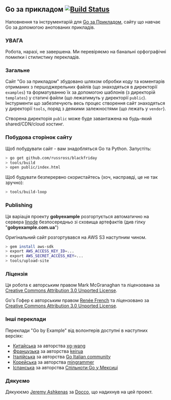 ## Go за прикладом [![Build Status](https://travis-ci.org/butuzov/gobyexample.svg?branch=ukrainian)](https://travis-ci.org/butuzov/gobyexample)

Наповнення та інструментарій для [Go за Прикладом](https://gobyexample.com.ua), сайту що навчає Go за допомогою анотованих прикладів.

### УВАГА

Робота, наразі, не завершена. Ми перевіряємо на банальні орфографічні помилки і стилистику перекладів.

### Загальне

Сайт "Go за прикладом" збудовано шляхом обробки коду та коментарів отриманих з першоджерельних файлів (що знаходяться в директорії `examples`) та форматуванню їх  за допомогою шаблонів (з директорій `templates`) у статичі файли (що лежатимуть у директорії `public`). Інстурменти що забезпечують весь процес створення сайт знаходяться у директорії `tools`, поряд з деякими залежностями (що лежать у `vendor`).

Створена директорія `public` може буде завантажена на будь-який shared/CDN/cloud хостинг.

### Побудова сторінок сайту

Щоб побудувати сайт - вам знадобляться Go та Python. Запустіть:

```bash
> go get github.com/russross/blackfriday
> tools/build
> open public/index.html
```

Щоб будувати безперервно скористайтесь (хоч, насправді, це не так зручно):

```bash
> tools/build-loop
```

### Publishing

Ця варіація проекту **gobyexample** розгортується автоматично на сервера [linode](https://linode.com) безпосередньо зі сховища артефактів (див гілку "**gobyexample.com.ua**")

Оригінальний сайт розгортувався на AWS S3 наступним чином.

```bash
> gem install aws-sdk
> export AWS_ACCESS_KEY_ID=...
> export AWS_SECRET_ACCESS_KEY=...
> tools/upload-site
```

### Ліцензія

Ця робота є авторським правом Mark McGranaghan та ліцензована за
[Creative Commons Attribution 3.0 Unported License](http://creativecommons.org/licenses/by/3.0/).

Go's Гофер є авторським правом [Renée French](http://reneefrench.blogspot.com/) та ліцензовано за
[Creative Commons Attribution 3.0 Unported License](http://creativecommons.org/licenses/by/3.0/).


### Інші переклади

Переклади "Go by Example" від волонтерів доступні в наступних версіях:

* [Китайська](https://gobyexample.xgwang.me/) за авторства [xg-wang](https://github.com/xg-wang/gobyexample)
* [Французька](http://le-go-par-l-exemple.keiruaprod.fr) за авторства [keirua](https://github.com/keirua/gobyexample)
* [Італійська](http://gobyexample.it) за авторства [Go Italian community](https://github.com/golangit/gobyexample-it)
* [Корейська](https://mingrammer.com/gobyexample/) за авторства [mingrammer](https://github.com/mingrammer)
* [Іспанська](http://goconejemplos.com) за авторства [Спільноти Go у Мексиці](https://github.com/dabit/gobyexample)

### Дякуємо

Дякуюємо [Jeremy Ashkenas](https://github.com/jashkenas)
за [Docco](http://jashkenas.github.com/docco/), що надихнув на цей проект.
